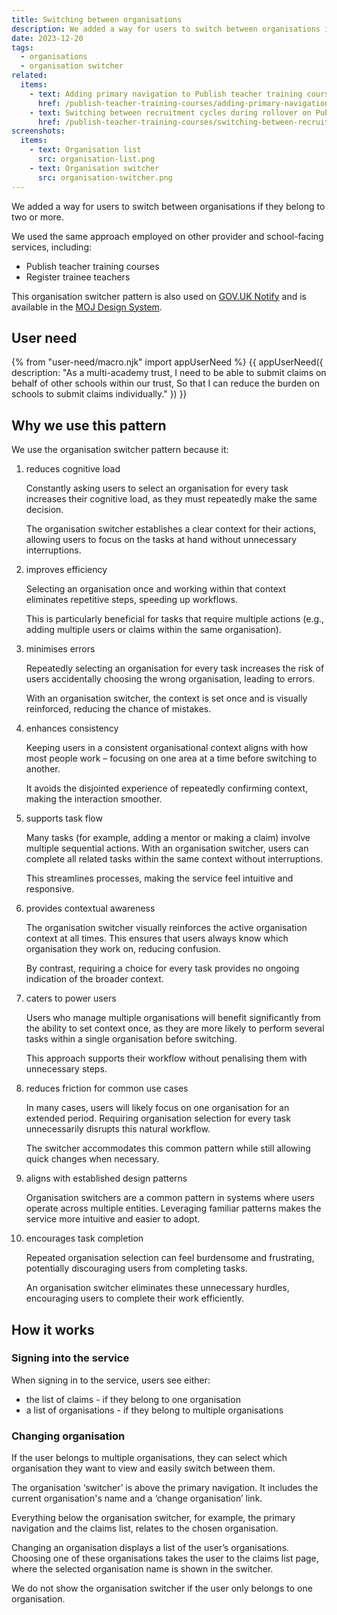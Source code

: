 ```yaml
---
title: Switching between organisations
description: We added a way for users to switch between organisations if they belong to two or more
date: 2023-12-20
tags:
  - organisations
  - organisation switcher
related:
  items:
    - text: Adding primary navigation to Publish teacher training courses
      href: /publish-teacher-training-courses/adding-primary-navigation-to-the-service/
    - text: Switching between recruitment cycles during rollover on Publish teacher training courses
      href: /publish-teacher-training-courses/switching-between-recruitment-cycles-during-rollover/
screenshots:
  items:
    - text: Organisation list
      src: organisation-list.png
    - text: Organisation switcher
      src: organisation-switcher.png
---
```


We added a way for users to switch between organisations if they belong to two or more.

We used the same approach employed on other provider and school-facing services, including:

- Publish teacher training courses
- Register trainee teachers

This organisation switcher pattern is also used on [GOV.UK Notify](https://www.notifications.service.gov.uk/) and is available in the [MOJ Design System](https://design-patterns.service.justice.gov.uk/components/organisation-switcher/).

## User need

{% from "user-need/macro.njk" import appUserNeed %}
{{ appUserNeed({
  description: "As a multi-academy trust,
I need to  be able to submit claims on behalf of other schools within our trust,
So that I can reduce the burden on schools to submit claims individually."
}) }}

## Why we use this pattern

We use the organisation switcher pattern because it:

1. reduces cognitive load

    Constantly asking users to select an organisation for every task increases their cognitive load, as they must repeatedly make the same decision.

    The organisation switcher establishes a clear context for their actions, allowing users to focus on the tasks at hand without unnecessary interruptions.

2. improves efficiency

    Selecting an organisation once and working within that context eliminates repetitive steps, speeding up workflows.

    This is particularly beneficial for tasks that require multiple actions (e.g., adding multiple users or claims within the same organisation).

3. minimises errors

      Repeatedly selecting an organisation for every task increases the risk of users accidentally choosing the wrong organisation, leading to errors.

      With an organisation switcher, the context is set once and is visually reinforced, reducing the chance of mistakes.

4. enhances consistency

    Keeping users in a consistent organisational context aligns with how most people work – focusing on one area at a time before switching to another.

    It avoids the disjointed experience of repeatedly confirming context, making the interaction smoother.

5. supports task flow

    Many tasks (for example, adding a mentor or making a claim) involve multiple sequential actions. With an organisation switcher, users can complete all related tasks within the same context without interruptions.

    This streamlines processes, making the service feel intuitive and responsive.

6. provides contextual awareness

    The organisation switcher visually reinforces the active organisation context at all times. This ensures that users always know which organisation they work on, reducing confusion.

    By contrast, requiring a choice for every task provides no ongoing indication of the broader context.

7. caters to power users

    Users who manage multiple organisations will benefit significantly from the ability to set context once, as they are more likely to perform several tasks within a single organisation before switching.

    This approach supports their workflow without penalising them with unnecessary steps.

8. reduces friction for common use cases

    In many cases, users will likely focus on one organisation for an extended period. Requiring organisation selection for every task unnecessarily disrupts this natural workflow.

    The switcher accommodates this common pattern while still allowing quick changes when necessary.

9. aligns with established design patterns

    Organisation switchers are a common pattern in systems where users operate across multiple entities. Leveraging familiar patterns makes the service more intuitive and easier to adopt.

10. encourages task completion

    Repeated organisation selection can feel burdensome and frustrating, potentially discouraging users from completing tasks.

    An organisation switcher eliminates these unnecessary hurdles, encouraging users to complete their work efficiently.

## How it works

### Signing into the service

When signing in to the service, users see either:

- the list of claims - if they belong to one organisation
- a list of organisations - if they belong to multiple organisations

### Changing organisation

If the user belongs to multiple organisations, they can select which organisation they want to view and easily switch between them.

The organisation ‘switcher’ is above the primary navigation. It includes the current organisation's name and a ‘change organisation’ link.

Everything below the organisation switcher, for example, the primary navigation and the claims list, relates to the chosen organisation.

Changing an organisation displays a list of the user’s organisations. Choosing one of these organisations takes the user to the claims list page, where the selected organisation name is shown in the switcher.

We do not show the organisation switcher if the user only belongs to one organisation.
